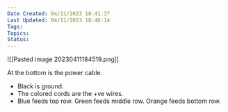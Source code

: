```yaml
---
Date Created: 04/11/2023 18:41:37
Last Updated: 04/11/2023 18:46:14
Tags: 
Topics: 
Status: 
---
```

![[Pasted image 20230411184519.png]]

At the bottom is the power cable.
- Black is ground.
- The colored cords are the +ve wires.
- Blue feeds top row. Green feeds middle row. Orange feeds bottom row.
